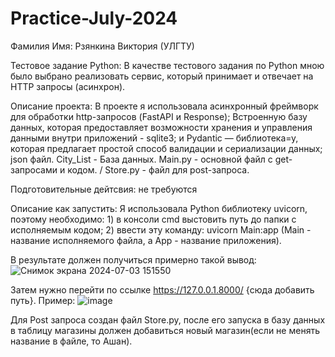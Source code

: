 # Practice-July-2024
Фамилия Имя: Рзянкина Виктория (УЛГТУ)

Тестовое задание Python: В качестве тестового задания по Python мною было выбрано реализовать сервис, который принимает и отвечает на HTTP запросы (асинхрон).

Описание проекта: В проекте я использовала асинхронный фреймворк для обработки http-запросов (FastAPI и Response); Встроенную базу данных, которая предоставляет возможности хранения и управления данными внутри приложений - sqlite3; и Pydantic — библиотека=у, которая предлагает простой способ валидации и сериализации данных; json файл. City_List - База данных. Main.py - основной файл с get-запросами и кодом. / Store.py -  файл для post-запроса.

Подготовительные дейтсвия: не требуются

Описание как запустить: Я использовала Python библиотеку uvicorn, поэтому необходимо: 1) в консоли cmd выстовить путь до папки с исполняемым кодом; 2) ввести эту команду: uvicorn Main:app (Main - название исполняемого файла, а App -  название приложения). 

  В результате должен получиться примерно такой вывод:
  ![Снимок экрана 2024-07-03 151550](https://github.com/VikaRzyankina/Practice-July-2024/assets/124519094/49eb879e-e8b8-4347-b61b-31a297e8ae19)
  
  Затем нужно перейти по ссылке https://127.0.0.1.8000/ {сюда добавить путь}.
  Пример: ![image](https://github.com/VikaRzyankina/Practice-July-2024/assets/124519094/c390e6dc-7c05-47df-94f4-f2a970664d06)

  Для Post запроса создан файл Store.py, после его запуска в базу данных в таблицу магазины должен добавиться новый магазин(если не менять название в файле, то Ашан).
